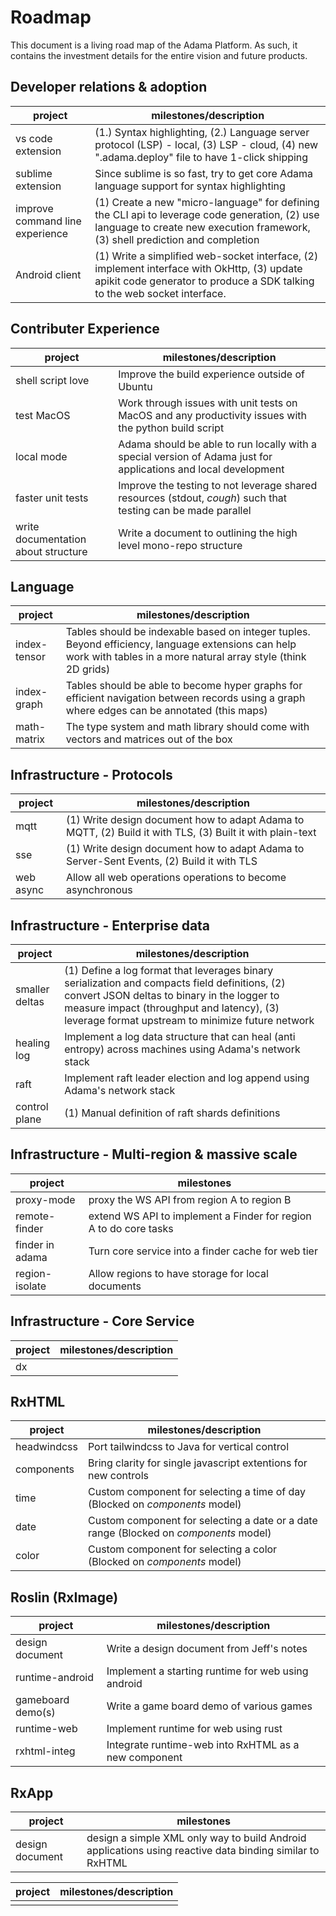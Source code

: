 # Roadmap

This document is a living road map of the Adama Platform. As such, it contains the investment details for the entire vision and future products.

## Developer relations &amp; adoption

| project                         | milestones/description                                                                                                                                                          |
|---------------------------------|---------------------------------------------------------------------------------------------------------------------------------------------------------------------------------|
| vs code extension               | (1.) Syntax highlighting, (2.) Language server protocol (LSP) - local, (3) LSP - cloud, (4) new ".adama.deploy" file to have 1-click shipping                                   |
| sublime extension               | Since sublime is so fast, try to get core Adama language support for syntax highlighting                                                                                        |                                                                                                     
| improve command line experience | (1) Create a new "micro-language" for defining the CLI api to leverage code generation, (2) use language to create new execution framework, (3) shell prediction and completion |
| Android client                  | (1) Write a simplified web-socket interface, (2) implement interface with OkHttp, (3) update apikit code generator to produce a SDK talking to the web socket interface.        |

## Contributer Experience

| project                             | milestones/description                                                                                                      |
|-------------------------------------|-----------------------------------------------------------------------------------------------------------------|
| shell script love                   | Improve the build experience outside of Ubuntu                                                                  |
| test MacOS                          | Work through issues with unit tests on MacOS and any productivity issues with the python build script           |      |
| local mode                          | Adama should be able to run locally with a special version of Adama just for applications and local development |
| faster unit tests                   | Improve the testing to not leverage shared resources (stdout, *cough*) such that testing can be made parallel   |
| write documentation about structure | Write a document to outlining the high level mono-repo structure                                                |

## Language

| project      | milestones/description                                                                                                                                              |
|--------------|---------------------------------------------------------------------------------------------------------------------------------------------------------------------|
| index-tensor | Tables should be indexable based on integer tuples. Beyond efficiency, language extensions can help work with tables in a more natural array style (think 2D grids) |
| index-graph  | Tables should be able to become hyper graphs for efficient navigation between records using a graph where edges can be annotated (this maps)                        |
| math-matrix | The type system and math library should come with vectors and matrices out of the box |

## Infrastructure - Protocols
| project  | milestones/description                                                                                    |
|----------|-----------------------------------------------------------------------------------------------------------|
| mqtt     | (1) Write design document how to adapt Adama to MQTT, (2) Build it with TLS, (3) Built it with plain-text |
| sse      | (1) Write design document how to adapt Adama to Server-Sent Events, (2) Build it with TLS                 |                             
| web async | Allow all web operations operations to become asynchronous                                                |

## Infrastructure - Enterprise data
| project        | milestones/description                                                                                                                                                                                                                          |
|----------------|-------------------------------------------------------------------------------------------------------------------------------------------------------------------------------------------------------------------------------------------------|
| smaller deltas | (1) Define a log format that leverages binary serialization and compacts field definitions, (2) convert JSON deltas to binary in the logger to measure impact (throughput and latency), (3) leverage format upstream to minimize future network |
| healing log    | Implement a log data structure that can heal (anti entropy) across machines using Adama's network stack                                                                                                                                         |
| raft           | Implement raft leader election and log append using Adama's network stack                                                                                                                                                                       |
| control plane  | (1) Manual definition of raft shards definitions                                                                                                                                                                                                |

## Infrastructure - Multi-region &amp; massive scale
| project    | milestones                     |
|------------|-------------------------------------------|
| proxy-mode | proxy the WS API from region A to region B |
| remote-finder | extend WS API to implement a Finder for region A to do core tasks |
| finder in adama | Turn core service into a finder cache for web tier |
| region-isolate | Allow regions to have storage for local documents |

## Infrastructure - Core Service
| project | milestones/description        |
|---------|-------------------------------|
| dx      |  |

## RxHTML
| project      | milestones/description                                                                |
|--------------|---------------------------------------------------------------------------------------|
| headwindcss  | Port tailwindcss to Java for vertical control                                         |
| components   | Bring clarity for single javascript extentions for new controls                       |
| time         | Custom component for selecting a time of day (Blocked on *components* model)          |
| date         | Custom component for selecting a date or a date range (Blocked on *components* model) |
| color        | Custom component for selecting a color (Blocked on *components* model)                |

## Roslin (RxImage)
| project           | milestones/description                               |
|-------------------|------------------------------------------------------|
| design document   | Write a design document from Jeff's notes            | 
| runtime-android   | Implement a starting runtime for web using android   |
| gameboard demo(s) | Write a game board demo of various games             |
| runtime-web       | Implement runtime for web using rust                 |
| rxhtml-integ      | Integrate runtime-web into RxHTML as a new component | 

## RxApp

| project         | milestones                                                                                               |
|-----------------|----------------------------------------------------------------------------------------------------------|
| design document | design a simple XML only way to build Android applications using reactive data binding similar to RxHTML |



| project | milestones/description  |
|---------|------------|
|  |            |

